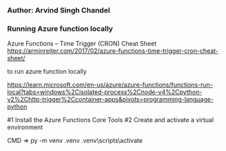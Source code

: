 ### Author: Arvind Singh  Chandel
### Running Azure function locally 
Azure Functions – Time Trigger (CRON) Cheat Sheet
https://arminreiter.com/2017/02/azure-functions-time-trigger-cron-cheat-sheet/


to run azure function locally 

https://learn.microsoft.com/en-us/azure/azure-functions/functions-run-local?tabs=windows%2Cisolated-process%2Cnode-v4%2Cpython-v2%2Chttp-trigger%2Ccontainer-apps&pivots=programming-language-python

#1 Install the Azure Functions Core Tools
#2 Create and activate a virtual environment

CMD  => 
py -m venv .venv
.venv\scripts\activate
